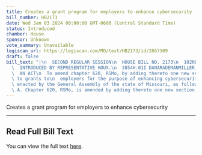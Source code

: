 ```yaml
---
title: Creates a grant program for employers to enhance cybersecurity
bill_number: HB2173
date: Wed Jan 03 2024 00:00:00 GMT-0600 (Central Standard Time)
status: Introduced
chamber: House
sponsor: Unknown
vote_summary: Unavailable
legiscan_url: https://legiscan.com/MO/text/HB2173/id/2867309
draft: false
bill_text: "|\n  SECOND REGULAR SESSION\n  HOUSE BILL NO. 2173\n  102ND GENERAL ASSEMBLY\n\
  \  INTRODUCED BY REPRESENTATIVE HOUX.\n  3854H.01I DANARADEMANMILLER,ChiefClerk\n\
  \  AN ACT\n  To amend chapter 620, RSMo, by adding thereto one new section relating\
  \ to grants to\n  employers for the purpose of enhancing cybersecurity.\n  Be it\
  \ enacted by the General Assembly of the state of Missouri, as follows:\n  Section\
  \ A. Chapter 620, RSMo, is amended by adding thereto one new section, to be"
---
```

Creates a grant program for employers to enhance cybersecurity

---

## Read Full Bill Text

You can view the full text [here](https://legiscan.com/MO/text/HB2173/id/2867309).
